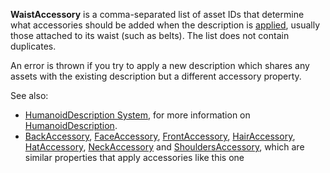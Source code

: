 **WaistAccessory** is a comma-separated list of asset IDs that determine
what accessories should be added when the description is
[applied](https://create.roblox.com/docs/reference/engine/classes/Humanoid#ApplyDescription), usually those attached to its waist
(such as belts). The list does not contain duplicates.

An error is thrown if you try to apply a new description which shares any
assets with the existing description but a different accessory property.

See also:

- [HumanoidDescription System](/avatar/characters/character-customization#humanoiddescription),
  for more information on [HumanoidDescription](https://create.roblox.com/docs/reference/engine/classes/HumanoidDescription).
- [BackAccessory](https://create.roblox.com/docs/reference/engine/classes/HumanoidDescription#BackAccessory),
  [FaceAccessory](https://create.roblox.com/docs/reference/engine/classes/HumanoidDescription#FaceAccessory),
  [FrontAccessory](https://create.roblox.com/docs/reference/engine/classes/HumanoidDescription#FrontAccessory),
  [HairAccessory](https://create.roblox.com/docs/reference/engine/classes/HumanoidDescription#HairAccessory),
  [HatAccessory](https://create.roblox.com/docs/reference/engine/classes/HumanoidDescription#HatAccessory),
  [NeckAccessory](https://create.roblox.com/docs/reference/engine/classes/HumanoidDescription#NeckAccessory) and
  [ShouldersAccessory](https://create.roblox.com/docs/reference/engine/classes/HumanoidDescription#ShouldersAccessory), which are
  similar properties that apply accessories like this one